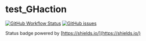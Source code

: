 # test_GHaction

[![GitHub Workflow Status](https://img.shields.io/github/workflow/status/ManonMartin/test_GHaction/test-HPA-version?color=%23FFBB00&label=HPA-version&style=flat-square)](https://github.com/ManonMartin/test_GHaction/actions?query=workflow%3Atest-HPA-version)  [![GitHub issues](https://img.shields.io/github/issues-raw/ManonMartin/test_GHaction?color=%23DF0067&style=flat-square)](https://github.com/ManonMartin/test_GHaction/issues) 

Status badge powered by [https://shields.io/](https://shields.io/)
